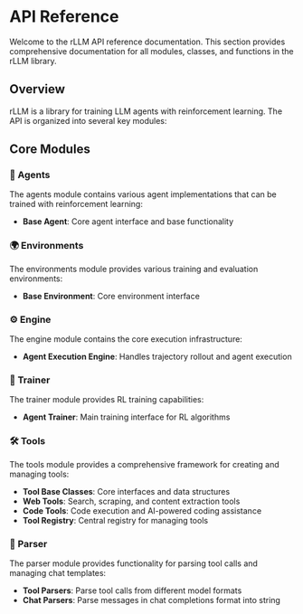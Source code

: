 # API Reference

Welcome to the rLLM API reference documentation. This section provides comprehensive documentation for all modules, classes, and functions in the rLLM library.

## Overview

rLLM is a library for training LLM agents with reinforcement learning. The API is organized into several key modules:

## Core Modules

### 🤖 Agents
The agents module contains various agent implementations that can be trained with reinforcement learning:

- **Base Agent**: Core agent interface and base functionality

### 🌍 Environments
The environments module provides various training and evaluation environments:

- **Base Environment**: Core environment interface


### ⚙️ Engine
The engine module contains the core execution infrastructure:

- **Agent Execution Engine**: Handles trajectory rollout and agent execution

### 🎯 Trainer
The trainer module provides RL training capabilities:

- **Agent Trainer**: Main training interface for RL algorithms

### 🛠️ Tools
The tools module provides a comprehensive framework for creating and managing tools:

- **Tool Base Classes**: Core interfaces and data structures
- **Web Tools**: Search, scraping, and content extraction tools
- **Code Tools**: Code execution and AI-powered coding assistance
- **Tool Registry**: Central registry for managing tools

### 📝 Parser
The parser module provides functionality for parsing tool calls and managing chat templates:

- **Tool Parsers**: Parse tool calls from different model formats
- **Chat Parsers**: Parse messages in chat completions format into string
